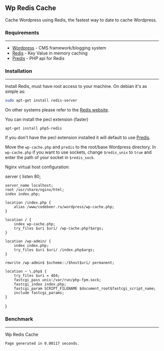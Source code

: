 ## Wp Redis Cache

Cache Wordpress using Redis, the fastest way to date to cache Wordpress.

### Requirements
------
* [Wordpress](http://wordpress.org) - CMS framework/blogging system
* [Redis](http://redis.io/) - Key Value in memory caching
* [Predis](https://github.com/nrk/predis) - PHP api for Redis

### Installation 
------
Install Redis, must have root access to your machine. On debian it's as simple as:
```bash
sudo apt-get install redis-server
```
On other systems please refer to the [Redis website](http://redis.io/).

You can install the pecl extension (faster)
```
apt-get install php5-redis
```
If you don't have the pecl extension installed it will default to use [Predis](https://github.com/nrk/predis).

Move the `wp-cache.php` and `predis` to the root/base Wordpress directory. In `wp-cache.php` if you want to use sockets, change `$redis_unix` to `true` and enter the path of your socket in `$redis_sock`.

Nginx virtual host configuration:

server {
    listen 80;
    
    server_name localhost;
    root /usr/share/nginx/html;
    index index.php;

    location /index.php {
        alias /www/codebeer.ru/wordpress/wp-cache.php;
    }

    location / {
        index wp-cache.php;
        try_files $uri $uri/ /wp-cache.php?$args;
    }

    location /wp-admin/ {
        index index.php;
        try_files $uri $uri/ /index.php$args;
    }

    rewrite /wp-admin$ $scheme::/$host$uri/ permanent;
    
    location ~ \.php$ {
        try_files $uri = 404;
        fastcgi_pass unix:/var/run/php-fpm.sock;
        fastcgi_index index.php;
        fastcgi_param SCRIPT_FILENAME $document_root$fastcgi_script_name;
        include fastcgi_params;
    }
}

### Benchmark
------
Wp Redis Cache
```
Page generated in 0.00117 seconds.
```
